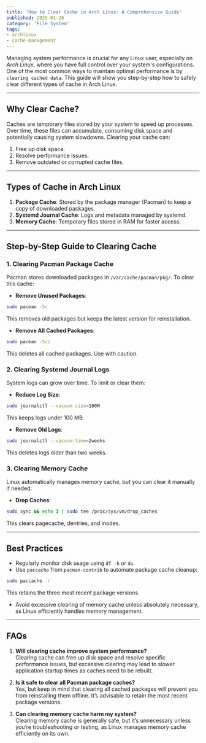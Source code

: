 ```yaml
---
title: 'How to Clear Cache in Arch Linux: A Comprehensive Guide'
published: 2025-01-26
category: 'File System'
tags:
- archlinux
- cache-management
---
```


Managing system performance is crucial for any Linux user, especially on *Arch Linux*, where you have full control over your system's configurations. One of the most common ways to maintain optimal performance is by `clearing cached data`. This guide will show you step-by-step how to safely clear different types of cache in Arch Linux.

---

## Why Clear Cache?

Caches are temporary files stored by your system to speed up processes. Over time, these files can accumulate, consuming disk space and potentially causing system slowdowns. Clearing your cache can:

1. Free up disk space.
2. Resolve performance issues.
3. Remove outdated or corrupted cache files.

---

## Types of Cache in Arch Linux

1. **Package Cache**: Stored by the package manager (Pacman) to keep a copy of downloaded packages.
2. **Systemd Journal Cache**: Logs and metadata managed by systemd.
3. **Memory Cache**: Temporary files stored in RAM for faster access.

---

## Step-by-Step Guide to Clearing Cache

### 1. Clearing Pacman Package Cache

Pacman stores downloaded packages in `/var/cache/pacman/pkg/`. To clear this cache:

- **Remove Unused Packages**:

```bash
sudo pacman -Sc
```

This removes old packages but keeps the latest version for reinstallation.

- **Remove All Cached Packages**:

```bash
sudo pacman -Scc
```

This deletes all cached packages. Use with caution.

### 2. Clearing Systemd Journal Logs

System logs can grow over time. To limit or clear them:

- **Reduce Log Size**:

```bash
sudo journalctl --vacuum-size=100M
```

This keeps logs under 100 MB.

- **Remove Old Logs**:

```bash
sudo journalctl --vacuum-time=2weeks
```

This deletes logs older than two weeks.

### 3. Clearing Memory Cache

Linux automatically manages memory cache, but you can clear it manually if needed:

- **Drop Caches**:

```bash
sudo sync && echo 3 | sudo tee /proc/sys/vm/drop_caches
```

This clears pagecache, dentries, and inodes.

---

## Best Practices

- Regularly monitor disk usage using `df -h` or `du`.
- Use `paccache` from `pacman-contrib` to automate package cache cleanup:

```bash
sudo paccache -r
```

This retains the three most recent package versions.

- Avoid excessive clearing of memory cache unless absolutely necessary, as Linux efficiently handles memory management.

---

## FAQs

1. **Will clearing cache improve system performance?** <br>
Clearing cache can free up disk space and resolve specific performance issues, but excessive clearing may lead to slower application startup times as caches need to be rebuilt.

2. **Is it safe to clear all Pacman package caches?** <br>
Yes, but keep in mind that clearing all cached packages will prevent you from reinstalling them offline. It’s advisable to retain the most recent package versions.

3. **Can clearing memory cache harm my system?** <br>
Clearing memory cache is generally safe, but it’s unnecessary unless you’re troubleshooting or testing, as Linux manages memory cache efficiently on its own.
